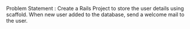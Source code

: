  Problem Statement :
Create a Rails Project to store the user details using scaffold.
When new user added to the database, send a welcome mail to the user. 
